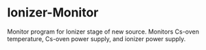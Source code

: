 # Ionizer-Monitor
Monitor program for Ionizer stage of new source. Monitors Cs-oven temperature, Cs-oven power supply, and ionizer power supply.

